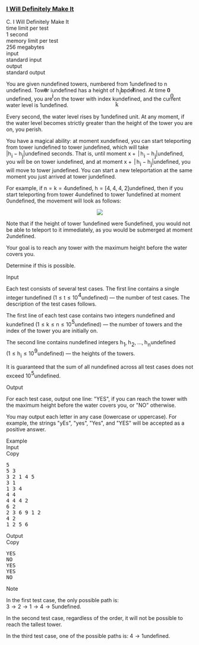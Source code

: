 <h3><a href="https://codeforces.com/contest/2126/problem/C" target="_blank" rel="noopener noreferrer">I Will Definitely Make It</a></h3>
<div class="header"><div class="title">C. I Will Definitely Make It</div><div class="time-limit"><div class="property-title">time limit per test</div>1 second</div><div class="memory-limit"><div class="property-title">memory limit per test</div>256 megabytes</div><div class="input-file input-standard"><div class="property-title">input</div>standard input</div><div class="output-file output-standard"><div class="property-title">output</div>standard output</div></div><div><p>You are given <span class="MathJax_Preview" style="color: inherit;"><span class="MJXp-math" id="MJXp-Span-1"><span class="MJXp-mi MJXp-italic" id="MJXp-Span-2">n</span></span></span><span class="MathJax MathJax_Processed" id="MathJax-Element-1-Frame" tabindex="0" style=""><nobr><span class="math" id="MathJax-Span-1"><span style="display: inline-block; position: relative; width: 0em; height: 0px; font-size: 122%;"><span style="position: absolute;"><span class="mrow" id="MathJax-Span-2"><span class="mi" id="MathJax-Span-3" style="font-family: MathJax_Math-italic;">n</span></span></span></span></span></nobr></span>undefined towers, numbered from <span class="MathJax_Preview" style="color: inherit;"><span class="MJXp-math" id="MJXp-Span-3"><span class="MJXp-mn" id="MJXp-Span-4">1</span></span></span><span class="MathJax MathJax_Processed" id="MathJax-Element-2-Frame" tabindex="0" style=""><nobr><span class="math" id="MathJax-Span-4"><span style="display: inline-block; position: relative; width: 0em; height: 0px; font-size: 122%;"><span style="position: absolute;"><span class="mrow" id="MathJax-Span-5"><span class="mn" id="MathJax-Span-6" style="font-family: MathJax_Main;">1</span></span></span></span></span></nobr></span>undefined to <span class="MathJax_Preview" style="color: inherit;"><span class="MJXp-math" id="MJXp-Span-5"><span class="MJXp-mi MJXp-italic" id="MJXp-Span-6">n</span></span></span><span class="MathJax MathJax_Processed" id="MathJax-Element-3-Frame" tabindex="0" style=""><nobr><span class="math" id="MathJax-Span-7"><span style="display: inline-block; position: relative; width: 0em; height: 0px; font-size: 122%;"><span style="position: absolute;"><span class="mrow" id="MathJax-Span-8"><span class="mi" id="MathJax-Span-9" style="font-family: MathJax_Math-italic;">n</span></span></span></span></span></nobr></span>undefined. Tower <span class="MathJax_Preview" style="color: inherit;"><span class="MJXp-math" id="MJXp-Span-7"><span class="MJXp-mi MJXp-italic" id="MJXp-Span-8">i</span></span></span><span class="MathJax MathJax_Processed" id="MathJax-Element-4-Frame" tabindex="0" style=""><nobr><span class="math" id="MathJax-Span-10"><span style="display: inline-block; position: relative; width: 0em; height: 0px; font-size: 122%;"><span style="position: absolute;"><span class="mrow" id="MathJax-Span-11"><span class="mi" id="MathJax-Span-12" style="font-family: MathJax_Math-italic;">i</span></span></span></span></span></nobr></span>undefined has a height of <span class="MathJax_Preview" style="color: inherit;"><span class="MJXp-math" id="MJXp-Span-9"><span class="MJXp-msubsup" id="MJXp-Span-10"><span class="MJXp-mi MJXp-italic" id="MJXp-Span-11" style="margin-right: 0.05em;">h</span><span class="MJXp-mi MJXp-italic MJXp-script" id="MJXp-Span-12" style="vertical-align: -0.4em;">i</span></span></span></span><span class="MathJax MathJax_Processed" id="MathJax-Element-5-Frame" tabindex="0" style=""><nobr><span class="math" id="MathJax-Span-13"><span style="display: inline-block; position: relative; width: 0em; height: 0px; font-size: 122%;"><span style="position: absolute;"><span class="mrow" id="MathJax-Span-14"><span class="msubsup" id="MathJax-Span-15"><span style="display: inline-block; position: relative; width: 0.881em; height: 0px;"><span style="position: absolute; clip: rect(3.106em, 1000.53em, 4.16em, -999.997em); top: -3.978em; left: 0em;"><span class="mi" id="MathJax-Span-16" style="font-family: MathJax_Math-italic;">h</span><span style="display: inline-block; width: 0px; height: 3.984em;"></span></span><span style="position: absolute; top: -3.803em; left: 0.588em;"><span class="mi" id="MathJax-Span-17" style="font-size: 70.7%; font-family: MathJax_Math-italic;">i</span><span style="display: inline-block; width: 0px; height: 3.984em;"></span></span></span></span></span></span></span></span></nobr></span>undefined. At time <span class="MathJax_Preview" style="color: inherit;"><span class="MJXp-math" id="MJXp-Span-13"><span class="MJXp-mn" id="MJXp-Span-14">0</span></span></span><span class="MathJax MathJax_Processed" id="MathJax-Element-6-Frame" tabindex="0" style=""><nobr><span class="math" id="MathJax-Span-18"><span style="display: inline-block; position: relative; width: 0em; height: 0px; font-size: 122%;"><span style="position: absolute;"><span class="mrow" id="MathJax-Span-19"><span class="mn" id="MathJax-Span-20" style="font-family: MathJax_Main;">0</span></span></span></span></span></nobr></span>undefined, you are on the tower with index <span class="MathJax_Preview" style="color: inherit;"><span class="MJXp-math" id="MJXp-Span-15"><span class="MJXp-mi MJXp-italic" id="MJXp-Span-16">k</span></span></span><span class="MathJax MathJax_Processed" id="MathJax-Element-7-Frame" tabindex="0" style=""><nobr><span class="math" id="MathJax-Span-21"><span style="display: inline-block; position: relative; width: 0em; height: 0px; font-size: 122%;"><span style="position: absolute;"><span class="mrow" id="MathJax-Span-22"><span class="mi" id="MathJax-Span-23" style="font-family: MathJax_Math-italic;">k</span></span></span></span></span></nobr></span>undefined, and the current water level is <span class="MathJax_Preview" style="color: inherit;"><span class="MJXp-math" id="MJXp-Span-17"><span class="MJXp-mn" id="MJXp-Span-18">1</span></span></span><span class="MathJax MathJax_Processing" id="MathJax-Element-8-Frame" tabindex="0"></span>undefined.</p><p>Every second, the water level rises by <span class="MathJax_Preview" style="color: inherit;"><span class="MJXp-math" id="MJXp-Span-19"><span class="MJXp-mn" id="MJXp-Span-20">1</span></span></span><span class="MathJax MathJax_Processing" id="MathJax-Element-9-Frame" tabindex="0"></span>undefined unit. At any moment, if the water level becomes <span class="tex-font-style-bf">strictly greater</span> than the height of the tower you are on, you perish.</p><p>You have a magical ability: at moment <span class="MathJax_Preview" style="color: inherit;"><span class="MJXp-math" id="MJXp-Span-21"><span class="MJXp-mi MJXp-italic" id="MJXp-Span-22">x</span></span></span><span class="MathJax MathJax_Processing" id="MathJax-Element-10-Frame" tabindex="0"></span>undefined, you can start teleporting from tower <span class="MathJax_Preview" style="color: inherit;"><span class="MJXp-math" id="MJXp-Span-23"><span class="MJXp-mi MJXp-italic" id="MJXp-Span-24">i</span></span></span><span class="MathJax MathJax_Processing" id="MathJax-Element-11-Frame" tabindex="0"></span>undefined to tower <span class="MathJax_Preview" style="color: inherit;"><span class="MJXp-math" id="MJXp-Span-25"><span class="MJXp-mi MJXp-italic" id="MJXp-Span-26">j</span></span></span><span class="MathJax MathJax_Processing" id="MathJax-Element-12-Frame" tabindex="0"></span>undefined, which will take <span class="MathJax_Preview" style="color: inherit;"><span class="MJXp-math" id="MJXp-Span-27"><span class="MJXp-mo" id="MJXp-Span-28" style="margin-left: 0em; margin-right: 0em;">|</span><span class="MJXp-msubsup" id="MJXp-Span-29"><span class="MJXp-mi MJXp-italic" id="MJXp-Span-30" style="margin-right: 0.05em;">h</span><span class="MJXp-mi MJXp-italic MJXp-script" id="MJXp-Span-31" style="vertical-align: -0.4em;">i</span></span><span class="MJXp-mo" id="MJXp-Span-32" style="margin-left: 0.267em; margin-right: 0.267em;">−</span><span class="MJXp-msubsup" id="MJXp-Span-33"><span class="MJXp-mi MJXp-italic" id="MJXp-Span-34" style="margin-right: 0.05em;">h</span><span class="MJXp-mi MJXp-italic MJXp-script" id="MJXp-Span-35" style="vertical-align: -0.4em;">j</span></span><span class="MJXp-mo" id="MJXp-Span-36" style="margin-left: 0em; margin-right: 0em;">|</span></span></span><span class="MathJax MathJax_Processing" id="MathJax-Element-13-Frame" tabindex="0"></span>undefined seconds. That is, until moment <span class="MathJax_Preview" style="color: inherit;"><span class="MJXp-math" id="MJXp-Span-37"><span class="MJXp-mi MJXp-italic" id="MJXp-Span-38">x</span><span class="MJXp-mo" id="MJXp-Span-39" style="margin-left: 0.267em; margin-right: 0.267em;">+</span><span class="MJXp-mo" id="MJXp-Span-40" style="margin-left: 0.167em; margin-right: 0.167em;">|</span><span class="MJXp-msubsup" id="MJXp-Span-41"><span class="MJXp-mi MJXp-italic" id="MJXp-Span-42" style="margin-right: 0.05em;">h</span><span class="MJXp-mi MJXp-italic MJXp-script" id="MJXp-Span-43" style="vertical-align: -0.4em;">i</span></span><span class="MJXp-mo" id="MJXp-Span-44" style="margin-left: 0.267em; margin-right: 0.267em;">−</span><span class="MJXp-msubsup" id="MJXp-Span-45"><span class="MJXp-mi MJXp-italic" id="MJXp-Span-46" style="margin-right: 0.05em;">h</span><span class="MJXp-mi MJXp-italic MJXp-script" id="MJXp-Span-47" style="vertical-align: -0.4em;">j</span></span><span class="MJXp-mo" id="MJXp-Span-48" style="margin-left: 0em; margin-right: 0em;">|</span></span></span><span class="MathJax MathJax_Processing" id="MathJax-Element-14-Frame" tabindex="0"></span>undefined, you will be on tower <span class="MathJax_Preview" style="color: inherit;"><span class="MJXp-math" id="MJXp-Span-49"><span class="MJXp-mi MJXp-italic" id="MJXp-Span-50">i</span></span></span><span class="MathJax MathJax_Processing" id="MathJax-Element-15-Frame" tabindex="0"></span>undefined, and at moment <span class="MathJax_Preview" style="color: inherit;"><span class="MJXp-math" id="MJXp-Span-51"><span class="MJXp-mi MJXp-italic" id="MJXp-Span-52">x</span><span class="MJXp-mo" id="MJXp-Span-53" style="margin-left: 0.267em; margin-right: 0.267em;">+</span><span class="MJXp-mo" id="MJXp-Span-54" style="margin-left: 0.167em; margin-right: 0.167em;">|</span><span class="MJXp-msubsup" id="MJXp-Span-55"><span class="MJXp-mi MJXp-italic" id="MJXp-Span-56" style="margin-right: 0.05em;">h</span><span class="MJXp-mi MJXp-italic MJXp-script" id="MJXp-Span-57" style="vertical-align: -0.4em;">i</span></span><span class="MJXp-mo" id="MJXp-Span-58" style="margin-left: 0.267em; margin-right: 0.267em;">−</span><span class="MJXp-msubsup" id="MJXp-Span-59"><span class="MJXp-mi MJXp-italic" id="MJXp-Span-60" style="margin-right: 0.05em;">h</span><span class="MJXp-mi MJXp-italic MJXp-script" id="MJXp-Span-61" style="vertical-align: -0.4em;">j</span></span><span class="MJXp-mo" id="MJXp-Span-62" style="margin-left: 0em; margin-right: 0em;">|</span></span></span><span class="MathJax MathJax_Processing" id="MathJax-Element-16-Frame" tabindex="0"></span>undefined, you will move to tower <span class="MathJax_Preview" style="color: inherit;"><span class="MJXp-math" id="MJXp-Span-63"><span class="MJXp-mi MJXp-italic" id="MJXp-Span-64">j</span></span></span><span class="MathJax MathJax_Processing" id="MathJax-Element-17-Frame" tabindex="0"></span>undefined. You can start a new teleportation at the same moment you just arrived at tower <span class="MathJax_Preview" style="color: inherit;"><span class="MJXp-math" id="MJXp-Span-65"><span class="MJXp-mi MJXp-italic" id="MJXp-Span-66">j</span></span></span><span class="MathJax MathJax_Processing" id="MathJax-Element-18-Frame" tabindex="0"></span>undefined.</p><p>For example, if <span class="MathJax_Preview" style="color: inherit;"><span class="MJXp-math" id="MJXp-Span-67"><span class="MJXp-mi MJXp-italic" id="MJXp-Span-68">n</span><span class="MJXp-mo" id="MJXp-Span-69" style="margin-left: 0.333em; margin-right: 0.333em;">=</span><span class="MJXp-mi MJXp-italic" id="MJXp-Span-70">k</span><span class="MJXp-mo" id="MJXp-Span-71" style="margin-left: 0.333em; margin-right: 0.333em;">=</span><span class="MJXp-mn" id="MJXp-Span-72">4</span></span></span><span class="MathJax MathJax_Processing" id="MathJax-Element-19-Frame" tabindex="0"></span>undefined, <span class="MathJax_Preview" style="color: inherit;"><span class="MJXp-math" id="MJXp-Span-73"><span class="MJXp-mi MJXp-italic" id="MJXp-Span-74">h</span><span class="MJXp-mo" id="MJXp-Span-75" style="margin-left: 0.333em; margin-right: 0.333em;">=</span><span class="MJXp-mo" id="MJXp-Span-76" style="margin-left: 0em; margin-right: 0em;">[</span><span class="MJXp-mn" id="MJXp-Span-77">4</span><span class="MJXp-mo" id="MJXp-Span-78" style="margin-left: 0em; margin-right: 0.222em;">,</span><span class="MJXp-mn" id="MJXp-Span-79">4</span><span class="MJXp-mo" id="MJXp-Span-80" style="margin-left: 0em; margin-right: 0.222em;">,</span><span class="MJXp-mn" id="MJXp-Span-81">4</span><span class="MJXp-mo" id="MJXp-Span-82" style="margin-left: 0em; margin-right: 0.222em;">,</span><span class="MJXp-mn" id="MJXp-Span-83">2</span><span class="MJXp-mo" id="MJXp-Span-84" style="margin-left: 0em; margin-right: 0em;">]</span></span></span><span class="MathJax MathJax_Processing" id="MathJax-Element-20-Frame" tabindex="0"></span>undefined, then if you start teleporting from tower <span class="MathJax_Preview" style="color: inherit;"><span class="MJXp-math" id="MJXp-Span-85"><span class="MJXp-mn" id="MJXp-Span-86">4</span></span></span><span class="MathJax MathJax_Processing" id="MathJax-Element-21-Frame" tabindex="0"></span>undefined to tower <span class="MathJax_Preview" style="color: inherit;"><span class="MJXp-math" id="MJXp-Span-87"><span class="MJXp-mn" id="MJXp-Span-88">1</span></span></span><span class="MathJax MathJax_Processing" id="MathJax-Element-22-Frame" tabindex="0"></span>undefined at moment <span class="MathJax_Preview" style="color: inherit;"><span class="MJXp-math" id="MJXp-Span-89"><span class="MJXp-mn" id="MJXp-Span-90">0</span></span></span><span class="MathJax MathJax_Processing" id="MathJax-Element-23-Frame" tabindex="0"></span>undefined, the movement will look as follows: </p><center> <img class="tex-graphics" src="https://espresso.codeforces.com/dfb14a7906b1e5521424451d3c08c6a96aafc89d.png" style="max-width: 100.0%;max-height: 100.0%;"> </center><p>Note that if the height of tower <span class="MathJax_Preview" style="color: inherit;"><span class="MJXp-math" id="MJXp-Span-91"><span class="MJXp-mn" id="MJXp-Span-92">1</span></span></span><span class="MathJax MathJax_Processing" id="MathJax-Element-24-Frame" tabindex="0"></span>undefined were <span class="MathJax_Preview" style="color: inherit;"><span class="MJXp-math" id="MJXp-Span-93"><span class="MJXp-mn" id="MJXp-Span-94">5</span></span></span><span class="MathJax MathJax_Processing" id="MathJax-Element-25-Frame" tabindex="0"></span>undefined, you would not be able to teleport to it immediately, as you would be submerged at moment <span class="MathJax_Preview" style="color: inherit;"><span class="MJXp-math" id="MJXp-Span-95"><span class="MJXp-mn" id="MJXp-Span-96">2</span></span></span><span class="MathJax MathJax_Processing" id="MathJax-Element-26-Frame" tabindex="0"></span>undefined.</p><p>Your goal is to reach any tower with the maximum height before the water covers you.</p><p>Determine if this is possible.</p></div><div class="input-specification"><div class="section-title">Input</div><p>Each test consists of several test cases. The first line contains a single integer <span class="MathJax_Preview" style="color: inherit;"><span class="MJXp-math" id="MJXp-Span-97"><span class="MJXp-mi MJXp-italic" id="MJXp-Span-98">t</span></span></span><span class="MathJax MathJax_Processing" id="MathJax-Element-27-Frame" tabindex="0"></span>undefined (<span class="MathJax_Preview" style="color: inherit;"><span class="MJXp-math" id="MJXp-Span-99"><span class="MJXp-mn" id="MJXp-Span-100">1</span><span class="MJXp-mo" id="MJXp-Span-101" style="margin-left: 0.333em; margin-right: 0.333em;">≤</span><span class="MJXp-mi MJXp-italic" id="MJXp-Span-102">t</span><span class="MJXp-mo" id="MJXp-Span-103" style="margin-left: 0.333em; margin-right: 0.333em;">≤</span><span class="MJXp-msubsup" id="MJXp-Span-104"><span class="MJXp-mn" id="MJXp-Span-105" style="margin-right: 0.05em;">10</span><span class="MJXp-mn MJXp-script" id="MJXp-Span-106" style="vertical-align: 0.5em;">4</span></span></span></span><span class="MathJax MathJax_Processing" id="MathJax-Element-28-Frame" tabindex="0"></span>undefined) — the number of test cases. The description of the test cases follows.</p><p>The first line of each test case contains two integers <span class="MathJax_Preview" style="color: inherit;"><span class="MJXp-math" id="MJXp-Span-107"><span class="MJXp-mi MJXp-italic" id="MJXp-Span-108">n</span></span></span><span class="MathJax MathJax_Processing" id="MathJax-Element-29-Frame" tabindex="0"></span>undefined and <span class="MathJax_Preview" style="color: inherit;"><span class="MJXp-math" id="MJXp-Span-109"><span class="MJXp-mi MJXp-italic" id="MJXp-Span-110">k</span></span></span><span class="MathJax MathJax_Processing" id="MathJax-Element-30-Frame" tabindex="0"></span>undefined (<span class="MathJax_Preview" style="color: inherit;"><span class="MJXp-math" id="MJXp-Span-111"><span class="MJXp-mn" id="MJXp-Span-112">1</span><span class="MJXp-mo" id="MJXp-Span-113" style="margin-left: 0.333em; margin-right: 0.333em;">≤</span><span class="MJXp-mi MJXp-italic" id="MJXp-Span-114">k</span><span class="MJXp-mo" id="MJXp-Span-115" style="margin-left: 0.333em; margin-right: 0.333em;">≤</span><span class="MJXp-mi MJXp-italic" id="MJXp-Span-116">n</span><span class="MJXp-mo" id="MJXp-Span-117" style="margin-left: 0.333em; margin-right: 0.333em;">≤</span><span class="MJXp-msubsup" id="MJXp-Span-118"><span class="MJXp-mn" id="MJXp-Span-119" style="margin-right: 0.05em;">10</span><span class="MJXp-mn MJXp-script" id="MJXp-Span-120" style="vertical-align: 0.5em;">5</span></span></span></span><span class="MathJax MathJax_Processing" id="MathJax-Element-31-Frame" tabindex="0"></span>undefined) — the number of towers and the index of the tower you are initially on.</p><p>The second line contains <span class="MathJax_Preview" style="color: inherit;"><span class="MJXp-math" id="MJXp-Span-121"><span class="MJXp-mi MJXp-italic" id="MJXp-Span-122">n</span></span></span><span class="MathJax MathJax_Processing" id="MathJax-Element-32-Frame" tabindex="0"></span>undefined integers <span class="MathJax_Preview" style="color: inherit;"><span class="MJXp-math" id="MJXp-Span-123"><span class="MJXp-msubsup" id="MJXp-Span-124"><span class="MJXp-mi MJXp-italic" id="MJXp-Span-125" style="margin-right: 0.05em;">h</span><span class="MJXp-mn MJXp-script" id="MJXp-Span-126" style="vertical-align: -0.4em;">1</span></span><span class="MJXp-mo" id="MJXp-Span-127" style="margin-left: 0em; margin-right: 0.222em;">,</span><span class="MJXp-msubsup" id="MJXp-Span-128"><span class="MJXp-mi MJXp-italic" id="MJXp-Span-129" style="margin-right: 0.05em;">h</span><span class="MJXp-mn MJXp-script" id="MJXp-Span-130" style="vertical-align: -0.4em;">2</span></span><span class="MJXp-mo" id="MJXp-Span-131" style="margin-left: 0em; margin-right: 0.222em;">,</span><span class="MJXp-mo" id="MJXp-Span-132" style="margin-left: 0em; margin-right: 0em;">…</span><span class="MJXp-mo" id="MJXp-Span-133" style="margin-left: 0em; margin-right: 0.222em;">,</span><span class="MJXp-msubsup" id="MJXp-Span-134"><span class="MJXp-mi MJXp-italic" id="MJXp-Span-135" style="margin-right: 0.05em;">h</span><span class="MJXp-mi MJXp-italic MJXp-script" id="MJXp-Span-136" style="vertical-align: -0.4em;">n</span></span></span></span><span class="MathJax MathJax_Processing" id="MathJax-Element-33-Frame" tabindex="0"></span>undefined (<span class="MathJax_Preview" style="color: inherit;"><span class="MJXp-math" id="MJXp-Span-137"><span class="MJXp-mn" id="MJXp-Span-138">1</span><span class="MJXp-mo" id="MJXp-Span-139" style="margin-left: 0.333em; margin-right: 0.333em;">≤</span><span class="MJXp-msubsup" id="MJXp-Span-140"><span class="MJXp-mi MJXp-italic" id="MJXp-Span-141" style="margin-right: 0.05em;">h</span><span class="MJXp-mi MJXp-italic MJXp-script" id="MJXp-Span-142" style="vertical-align: -0.4em;">i</span></span><span class="MJXp-mo" id="MJXp-Span-143" style="margin-left: 0.333em; margin-right: 0.333em;">≤</span><span class="MJXp-msubsup" id="MJXp-Span-144"><span class="MJXp-mn" id="MJXp-Span-145" style="margin-right: 0.05em;">10</span><span class="MJXp-mn MJXp-script" id="MJXp-Span-146" style="vertical-align: 0.5em;">9</span></span></span></span><span class="MathJax MathJax_Processing" id="MathJax-Element-34-Frame" tabindex="0"></span>undefined) — the heights of the towers.</p><p>It is guaranteed that the sum of all <span class="MathJax_Preview" style="color: inherit;"><span class="MJXp-math" id="MJXp-Span-147"><span class="MJXp-mi MJXp-italic" id="MJXp-Span-148">n</span></span></span><span class="MathJax MathJax_Processing" id="MathJax-Element-35-Frame" tabindex="0"></span>undefined across all test cases does not exceed <span class="MathJax_Preview" style="color: inherit;"><span class="MJXp-math" id="MJXp-Span-149"><span class="MJXp-msubsup" id="MJXp-Span-150"><span class="MJXp-mn" id="MJXp-Span-151" style="margin-right: 0.05em;">10</span><span class="MJXp-mn MJXp-script" id="MJXp-Span-152" style="vertical-align: 0.5em;">5</span></span></span></span><span class="MathJax MathJax_Processing" id="MathJax-Element-36-Frame" tabindex="0"></span>undefined.</p></div><div class="output-specification"><div class="section-title">Output</div><p>For each test case, output one line: "<span class="tex-font-style-tt">YES</span>", if you can reach the tower with the maximum height before the water covers you, or "<span class="tex-font-style-tt">NO</span>" otherwise.</p><p>You may output each letter in any case (lowercase or uppercase). For example, the strings "<span class="tex-font-style-tt">yEs</span>", "<span class="tex-font-style-tt">yes</span>", "<span class="tex-font-style-tt">Yes</span>", and "<span class="tex-font-style-tt">YES</span>" will be accepted as a positive answer.</p></div><div class="sample-tests"><div class="section-title">Example</div><div class="sample-test"><div class="input"><div class="title">Input<div title="Copy" data-clipboard-target="#id007312681765649364" id="id004700767711518027" class="input-output-copier">Copy</div></div><pre id="id007312681765649364"><div class="test-example-line test-example-line-even test-example-line-0">5</div><div class="test-example-line test-example-line-odd test-example-line-1">5 3</div><div class="test-example-line test-example-line-odd test-example-line-1">3 2 1 4 5</div><div class="test-example-line test-example-line-even test-example-line-2">3 1</div><div class="test-example-line test-example-line-even test-example-line-2">1 3 4</div><div class="test-example-line test-example-line-odd test-example-line-3">4 4</div><div class="test-example-line test-example-line-odd test-example-line-3">4 4 4 2</div><div class="test-example-line test-example-line-even test-example-line-4">6 2</div><div class="test-example-line test-example-line-even test-example-line-4">2 3 6 9 1 2</div><div class="test-example-line test-example-line-odd test-example-line-5">4 2</div><div class="test-example-line test-example-line-odd test-example-line-5">1 2 5 6</div></pre></div><div class="output"><div class="title">Output<div title="Copy" data-clipboard-target="#id0030169422102542187" id="id005451744492123769" class="input-output-copier">Copy</div></div><pre id="id0030169422102542187">YES
NO
YES
YES
NO
</pre></div></div></div><div class="note"><div class="section-title">Note</div><p>In the first test case, the only possible path is: <span class="MathJax_Preview" style="color: inherit;"><span class="MJXp-math" id="MJXp-Span-153"><span class="MJXp-mn" id="MJXp-Span-154">3</span><span class="MJXp-mo" id="MJXp-Span-155" style="margin-left: 0.333em; margin-right: 0.333em;">→</span><span class="MJXp-mn" id="MJXp-Span-156">2</span><span class="MJXp-mo" id="MJXp-Span-157" style="margin-left: 0.333em; margin-right: 0.333em;">→</span><span class="MJXp-mn" id="MJXp-Span-158">1</span><span class="MJXp-mo" id="MJXp-Span-159" style="margin-left: 0.333em; margin-right: 0.333em;">→</span><span class="MJXp-mn" id="MJXp-Span-160">4</span><span class="MJXp-mo" id="MJXp-Span-161" style="margin-left: 0.333em; margin-right: 0.333em;">→</span><span class="MJXp-mn" id="MJXp-Span-162">5</span></span></span><span class="MathJax MathJax_Processing" id="MathJax-Element-37-Frame" tabindex="0"></span>undefined.</p><p>In the second test case, regardless of the order, it will not be possible to reach the tallest tower.</p><p>In the third test case, one of the possible paths is: <span class="MathJax_Preview" style="color: inherit;"><span class="MJXp-math" id="MJXp-Span-163"><span class="MJXp-mn" id="MJXp-Span-164">4</span><span class="MJXp-mo" id="MJXp-Span-165" style="margin-left: 0.333em; margin-right: 0.333em;">→</span><span class="MJXp-mn" id="MJXp-Span-166">1</span></span></span><span class="MathJax MathJax_Processing" id="MathJax-Element-38-Frame" tabindex="0"></span>undefined.</p></div>